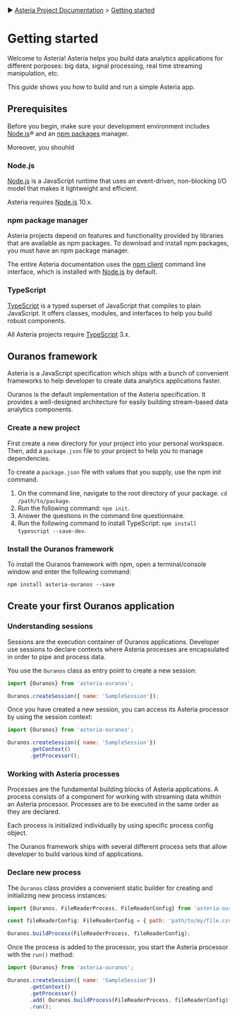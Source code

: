 :arrow_forward: [Asteria Project Documentation](https://github.com/asteria-project/asteria/blob/master/documentation/asteria-documentation.md) > [Getting started](https://github.com/asteria-project/asteria/blob/master/documentation/getting-started.md)

# Getting started

Welcome to Asteria! Asteria helps you build data analytics applications for different porposes: big data, signal processing, real time streaming manipulation, etc.

This guide shows you how to build and run a simple Asteria app.

## Prerequisites

Before you begin, make sure your development environment includes [Node.js](https://nodejs.org/)® and an [npm packages](https://docs.npmjs.com/about-npm/index.html) manager.

Moreover, you shouhld 

### Node.js

[Node.js](https://nodejs.org/) is a JavaScript runtime that uses an event-driven, non-blocking I/O model that makes it lightweight and efficient.

Asteria requires [Node.js](https://nodejs.org/) 10.x.

### npm package manager

Asteria projects depend on features and functionality provided by libraries that are available as npm packages. To download and install npm packages, you must have an npm package manager.

The entire Asteria documentation uses the [npm client](https://docs.npmjs.com/cli/install) command line interface, which is installed with [Node.js](https://nodejs.org/) by default.

### TypeScript

[TypeScript](https://www.typescriptlang.org/docs/handbook/typescript-in-5-minutes.html) is a typed superset of JavaScript that compiles to plain JavaScript. It offers classes, modules, and interfaces to help you build robust components.

All Asteria projects require [TypeScript](https://www.typescriptlang.org/docs/handbook/typescript-in-5-minutes.html) 3.x.

## Ouranos framework

Asteria is a JavaScript specification which ships with a bunch of convenient frameworks to help developer to create data analytics applications faster.

Ouranos is the default implementation of the Asteria specification. It provides a well-designed architecture for easily building stream-based data analytics components.

### Create a new project

First create a new directory for your project into your personal workspace. Then, add a `package.json` file to your project to help you to manage dependencies.

To create a `package.json` file with values that you supply, use the npm init command.

1. On the command line, navigate to the root directory of your package. `cd /path/to/package`.
2. Run the following command: `npm init`.
3. Answer the questions in the command line questionnaire.
4. Run the following command to install TypeScript: `npm install typescript --save-dev`.

### Install the Ouranos framework

To install the Ouranos framework with npm, open a terminal/console window and enter the following command:

```shell
npm install asteria-ouranos --save
```

## Create your first Ouranos application

### Understanding sessions

Sessions are the execution container of Ouranos applications. Developer use sessions to declare contexts where Asteria processes are encapsulated in order to pipe and process data.

You use the `Ouranos` class as entry point to create a new session:

```javascript
import {Ouranos} from 'asteria-ouranos';

Ouranos.createSession({ name: 'SampleSession'});
```

Once you have created a new session, you can access its Asteria processor by using the session context:

```javascript
import {Ouranos} from 'asteria-ouranos';

Ouranos.createSession({ name: 'SampleSession'})
       .getContext()
       .getProcessor();
```

### Working with Asteria processes

Processes are the fundamental building blocks of Asteria applications. A process consists of a component for working with streaming data whithin an Asteria processor. Processes are to be executed in the same order as they are declared.

Each process is initialized individually by using specific process config object.

The Ouranos framework ships with several different process sets that allow developer to build various kind of applications.

### Declare new process

The `Ouranos` class provides a convenient static builder for creating and initializing new process instances:

```javascript
import {Ouranos, FileReaderProcess, FileReaderConfig} from 'asteria-ouranos';

const fileReaderConfig: FileReaderConfig = { path: 'path/to/my/file.csv') };

Ouranos.buildProcess(FileReaderProcess, fileReaderConfig);
```

Once the process is added to the processor, you start the Asteria processor with the `run()` method:

```javascript
import {Ouranos} from 'asteria-ouranos';

Ouranos.createSession({ name: 'SampleSession'})
       .getContext()
       .getProcessor()
       .add( Ouranos.buildProcess(FileReaderProcess, fileReaderConfig) )
       .run();
```
